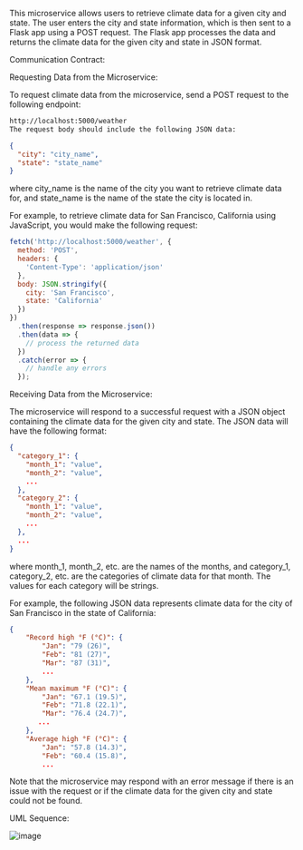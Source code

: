 This microservice allows users to retrieve climate data for a given city and state. The user enters the city and state information, which is then sent to a Flask app using a POST request. The Flask app processes the data and returns the climate data for the given city and state in JSON format.

Communication Contract:

Requesting Data from the Microservice:

To request climate data from the microservice, send a POST request to the following endpoint:

``` bash
http://localhost:5000/weather
The request body should include the following JSON data:
```

``` json
{
  "city": "city_name",
  "state": "state_name"
}
```
where city_name is the name of the city you want to retrieve climate data for, and state_name is the name of the state the city is located in.

For example, to retrieve climate data for San Francisco, California using JavaScript, you would make the following request:

```javascript
fetch('http://localhost:5000/weather', {
  method: 'POST',
  headers: {
    'Content-Type': 'application/json'
  },
  body: JSON.stringify({
    city: 'San Francisco',
    state: 'California'
  })
})
  .then(response => response.json())
  .then(data => {
    // process the returned data
  })
  .catch(error => {
    // handle any errors
  });
  ```
  
Receiving Data from the Microservice:

The microservice will respond to a successful request with a JSON object containing the climate data for the given city and state. The JSON data will have the following format:

```json
{
  "category_1": {
    "month_1": "value",
    "month_2": "value",
    ...
  },
  "category_2": {
    "month_1": "value",
    "month_2": "value",
    ...
  },
  ...
}
```
where month_1, month_2, etc. are the names of the months, and category_1, category_2, etc. are the categories of climate data for that month. The values for each category will be strings.

For example, the following JSON data represents climate data for the city of San Francisco in the state of California:

```json
{
    "Record high °F (°C)": {
        "Jan": "79 (26)",
        "Feb": "81 (27)",
        "Mar": "87 (31)",
        ...
    },
    "Mean maximum °F (°C)": {
        "Jan": "67.1 (19.5)",
        "Feb": "71.8 (22.1)",
        "Mar": "76.4 (24.7)",
       ...
    },
    "Average high °F (°C)": {
        "Jan": "57.8 (14.3)",
        "Feb": "60.4 (15.8)",
        ...
```
Note that the microservice may respond with an error message if there is an issue with the request or if the climate data for the given city and state could not be found.

UML Sequence: 

![image](https://user-images.githubusercontent.com/97201029/218585966-08ee6498-01b3-4df7-89f5-0ce576c3919a.png)

